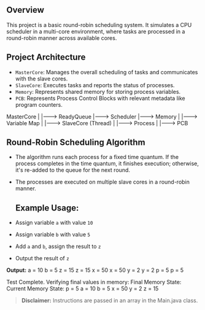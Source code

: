 ## Overview
This project is a basic round-robin scheduling system. It simulates a CPU scheduler in a multi-core environment, where tasks are processed in a round-robin manner across available cores.

## Project Architecture
- `MasterCore`: Manages the overall scheduling of tasks and communicates with the slave cores.
- `SlaveCore`: Executes tasks and reports the status of processes.
- `Memory`: Represents shared memory for storing process variables.
- `PCB`: Represents Process Control Blocks with relevant metadata like program counters.

MasterCore
  |
  |---> ReadyQueue
  |---> Scheduler
  |---> Memory
         |
         |---> Variable Map
  |
  |---> SlaveCore (Thread)
         |
         |---> Process
                 |
                 |---> PCB


## Round-Robin Scheduling Algorithm
- The algorithm runs each process for a fixed time quantum. If the process completes in the time quantum, it finishes execution; otherwise, it's re-added to the queue for the next round.
- The processes are executed on multiple slave cores in a round-robin manner.

  ## Example Usage:
- Assign variable `a` with value `10`
- Assign variable `b` with value `5`
- Add `a` and `b`, assign the result to `z`
- Output the result of `z`

  
**Output:**
a = 10
b = 5
z = 15
z = 15
x = 50
x = 50
y = 2
y = 2
p = 5
p = 5

Test Complete. Verifying final values in memory:
Final Memory State:
Current Memory State: 
p = 5
a = 10
b = 5
x = 50
y = 2
z = 15


  > **Disclaimer:** Instructions are passed in an array in the Main.java class.


